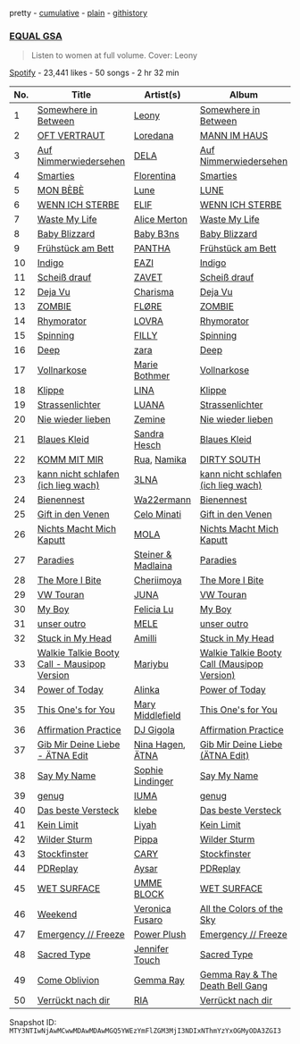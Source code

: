 pretty - [cumulative](/playlists/cumulative/37i9dQZF1DWVA5o3WHL2eG.md) - [plain](/playlists/plain/37i9dQZF1DWVA5o3WHL2eG) - [githistory](https://github.githistory.xyz/mackorone/spotify-playlist-archive/blob/main/playlists/plain/37i9dQZF1DWVA5o3WHL2eG)

### [EQUAL GSA](https://open.spotify.com/playlist/37i9dQZF1DWVA5o3WHL2eG)

> Listen to women at full volume\. Cover: Leony

[Spotify](https://open.spotify.com/user/spotify) - 23,441 likes - 50 songs - 2 hr 32 min

| No. | Title | Artist(s) | Album | Length |
|---|---|---|---|---|
| 1 | [Somewhere in Between](https://open.spotify.com/track/28Md4QAt1UceyovDOLe1GG) | [Leony](https://open.spotify.com/artist/2NpPlwwDVYR5dIj0F31EcC) | [Somewhere in Between](https://open.spotify.com/album/1Dxfq2WMWe48f7YSO5DzSp) | 2:36 |
| 2 | [OFT VERTRAUT](https://open.spotify.com/track/2viO8F8cWAkkHqZIE8ouk8) | [Loredana](https://open.spotify.com/artist/2Im8m4STDBosjfmb5hmP80) | [MANN IM HAUS](https://open.spotify.com/album/39cLzKdoghJ200CzrrZRUh) | 2:54 |
| 3 | [Auf Nimmerwiedersehen](https://open.spotify.com/track/5df7QCgUufv5OfIeiXYtF6) | [DELA](https://open.spotify.com/artist/6o5FwtmyRmdaUqFnfmZ9l8) | [Auf Nimmerwiedersehen](https://open.spotify.com/album/0acoXt2AQYnTNYECnUy5cx) | 2:47 |
| 4 | [Smarties](https://open.spotify.com/track/2e5DbCHlhtk4deIvjrIi2H) | [Florentina](https://open.spotify.com/artist/7adCbfW9aRcBxWhuuSNXTo) | [Smarties](https://open.spotify.com/album/3lZmmldlKLvh1P2zdV4T1s) | 1:59 |
| 5 | [MON BÈBÈ](https://open.spotify.com/track/7Iki6p3Qsh1mAbvccSqbWF) | [Lune](https://open.spotify.com/artist/3pMYJHAY5ErzmJQVWb8VX6) | [LUNE](https://open.spotify.com/album/110in5Qcb8ry1bmvFNA2yl) | 2:23 |
| 6 | [WENN ICH STERBE](https://open.spotify.com/track/5PNNnInglyngBvmMPlQkyx) | [ELIF](https://open.spotify.com/artist/65AzRSW0jKSs0WtttEXrOw) | [WENN ICH STERBE](https://open.spotify.com/album/1IZYLoQLnt9pLvUgpoWRQR) | 3:00 |
| 7 | [Waste My Life](https://open.spotify.com/track/3jLMVF5HDdh10eAi8DgiHD) | [Alice Merton](https://open.spotify.com/artist/7f0OLhGgBMX9fUjm1dcPip) | [Waste My Life](https://open.spotify.com/album/4Xt5HkbBZXyBGDomKr3gvG) | 2:40 |
| 8 | [Baby Blizzard](https://open.spotify.com/track/3y0j1dKTB0XXJQPRNIEXgN) | [Baby B3ns](https://open.spotify.com/artist/0geGEoVXjWIz38cw8JcqVP) | [Baby Blizzard](https://open.spotify.com/album/3PXQif0FmYLPi2LptqvWyv) | 2:05 |
| 9 | [Frühstück am Bett](https://open.spotify.com/track/4nbPDsu8jgMtWCj8qnANtX) | [PANTHA](https://open.spotify.com/artist/40TyBBFIw2Nw3psoWIkNI8) | [Frühstück am Bett](https://open.spotify.com/album/4rBnwHH6maKF0WbAi3OTHA) | 2:35 |
| 10 | [Indigo](https://open.spotify.com/track/4lD0cG6PVz75ls72cr1746) | [EAZI](https://open.spotify.com/artist/0kYyxlSQpwDOsB9qO4LlAZ) | [Indigo](https://open.spotify.com/album/7MtTMjim0m7cA8d5jC51fd) | 2:17 |
| 11 | [Scheiß drauf](https://open.spotify.com/track/0mqYUVw9Y4SFR5HwLtixVc) | [ZAVET](https://open.spotify.com/artist/4iIpwanKVqfqqMXhJOyTFG) | [Scheiß drauf](https://open.spotify.com/album/3vD1dWifnWS1IRyJgywEJc) | 2:31 |
| 12 | [Deja Vu](https://open.spotify.com/track/088AALvEe9JhLFSNZe9axa) | [Charisma](https://open.spotify.com/artist/7D9emGGS7rSb4GjWpnfprb) | [Deja Vu](https://open.spotify.com/album/5IiELU5sxBPtW71GF2QlK7) | 2:42 |
| 13 | [ZOMBIE](https://open.spotify.com/track/75KHUxaMlmvSIYZnUMMLj9) | [FLØRE](https://open.spotify.com/artist/5aUy7Z5Q1m6f9fNp8or3sD) | [ZOMBIE](https://open.spotify.com/album/0BUM8lM9I5YnnPFVXV3yyv) | 3:13 |
| 14 | [Rhymorator](https://open.spotify.com/track/2pezonC6ZUfm8DFLErkPcy) | [LOVRA](https://open.spotify.com/artist/4fIPBdK4awAR1W14u3v1J5) | [Rhymorator](https://open.spotify.com/album/6Cppfglc6q5FvoEtX8qIjW) | 2:32 |
| 15 | [Spinning](https://open.spotify.com/track/6cXiBpoXVCWr9NH9N9wHrw) | [FILLY](https://open.spotify.com/artist/78lCJYozxlzWtocLnPKZ0f) | [Spinning](https://open.spotify.com/album/1brqiOya6F8Lyu9pNQJwCB) | 2:28 |
| 16 | [Deep](https://open.spotify.com/track/64FUVo53H9BeVcDQzYC12U) | [zara](https://open.spotify.com/artist/3iFa38c2Ig6kXLVx5Yl1YD) | [Deep](https://open.spotify.com/album/035bTv89zj1lEFLElT979D) | 2:26 |
| 17 | [Vollnarkose](https://open.spotify.com/track/2xH7rLuS7c3k0cwsb4hkeG) | [Marie Bothmer](https://open.spotify.com/artist/5tfGWI8xQ33fxhcMq3GufB) | [Vollnarkose](https://open.spotify.com/album/0c37Xnqx3Yu9RrgkoLolW3) | 2:47 |
| 18 | [Klippe](https://open.spotify.com/track/5v55WAa8wfRaVpVHAMDeqc) | [LINA](https://open.spotify.com/artist/3YPpKFZGAT0O8SJca2Aaj8) | [Klippe](https://open.spotify.com/album/0pfjDkd226jzAU1El7wokl) | 2:38 |
| 19 | [Strassenlichter](https://open.spotify.com/track/7cTCN89RGvzAWMtx0tko6J) | [LUANA](https://open.spotify.com/artist/1n5afsM6tuJMrJJbkH5xob) | [Strassenlichter](https://open.spotify.com/album/1pRsFERBKpqIEPIU1Shs7R) | 2:06 |
| 20 | [Nie wieder lieben](https://open.spotify.com/track/76L2zQcFKry2jymKVskX1H) | [Zemine](https://open.spotify.com/artist/7zB3RuBgX3ssVdhKBQOEjJ) | [Nie wieder lieben](https://open.spotify.com/album/7CgxVFIWA5xaE7EpkZspKx) | 3:12 |
| 21 | [Blaues Kleid](https://open.spotify.com/track/6z0POlmbcfoQrDFEnGuOiz) | [Sandra Hesch](https://open.spotify.com/artist/4Kmi9gtWqvt7AJU2m1SNsh) | [Blaues Kleid](https://open.spotify.com/album/1XsIzAV1ikJKewJl9Jrr3c) | 2:47 |
| 22 | [KOMM MIT MIR](https://open.spotify.com/track/3a4elNaJUIOcRGlo7fs3ru) | [Rua](https://open.spotify.com/artist/6mEktZc9hTEYmOEBgG9fpw), [Namika](https://open.spotify.com/artist/0HSc7yUdNSosxRb2UJnXlz) | [DIRTY SOUTH](https://open.spotify.com/album/4fxWfSWop2N2u5HTF4WNJf) | 3:06 |
| 23 | [kann nicht schlafen \(ich lieg wach\)](https://open.spotify.com/track/0J7XFx01lrlEjrvXWDPz2x) | [3LNA](https://open.spotify.com/artist/1emgDf5qBtbL909f2Pt7uP) | [kann nicht schlafen \(ich lieg wach\)](https://open.spotify.com/album/4j51z3n4ESXsklaACAc1Ax) | 2:36 |
| 24 | [Bienennest](https://open.spotify.com/track/45fAUlR4UMhnH0g2sxF3U2) | [Wa22ermann](https://open.spotify.com/artist/6WJVluElmUFNEsOl7TPX8X) | [Bienennest](https://open.spotify.com/album/5IiXuGdya1sEyxr2FDOBOh) | 3:28 |
| 25 | [Gift in den Venen](https://open.spotify.com/track/2eEetpdC86LKxTSsyFxhjO) | [Celo Minati](https://open.spotify.com/artist/21VV9fUe6whK3Zo2BPoHnd) | [Gift in den Venen](https://open.spotify.com/album/2RQ37XLMPVzTTWapQ9nNEI) | 2:45 |
| 26 | [Nichts Macht Mich Kaputt](https://open.spotify.com/track/4apYkUv1eTKQZ3hHuGS8Kh) | [MOLA](https://open.spotify.com/artist/5Lw7127PMJTsapsC0JZFye) | [Nichts Macht Mich Kaputt](https://open.spotify.com/album/7pVSS0DqJHiXFrQgauxEAf) | 3:39 |
| 27 | [Paradies](https://open.spotify.com/track/12cUrqvuiDOPWiHaEl6Ao0) | [Steiner & Madlaina](https://open.spotify.com/artist/5iy4msOEj4qHNlrxUansvg) | [Paradies](https://open.spotify.com/album/0TVfcTOcm74TMCRLZEDAqn) | 3:57 |
| 28 | [The More I Bite](https://open.spotify.com/track/4cGQFb9fFfw3nmSNm3L2JE) | [Cheriimoya](https://open.spotify.com/artist/3RbuVoer2pZlqAXI73ElhX) | [The More I Bite](https://open.spotify.com/album/16O7AReSw4Lk6ytVghcVIt) | 2:18 |
| 29 | [VW Touran](https://open.spotify.com/track/3CZJpEyyglszjKaI8xuz3Z) | [JUNA](https://open.spotify.com/artist/7BAvtoWO84xzAOwaSKDYlj) | [VW Touran](https://open.spotify.com/album/332wFxLbxlhMXF4rdXugN5) | 3:07 |
| 30 | [My Boy](https://open.spotify.com/track/2PQ8NakpjpxgeEYpYPJWNQ) | [Felicia Lu](https://open.spotify.com/artist/0bLxXoUrh0kANKQMWts8KV) | [My Boy](https://open.spotify.com/album/1OPAXBEGLOMOH7JWreyHMf) | 2:45 |
| 31 | [unser outro](https://open.spotify.com/track/02gROagmZFL4Bq6wZcMNcu) | [MELE](https://open.spotify.com/artist/6Lk699bosWcOqCMFLJFrPp) | [unser outro](https://open.spotify.com/album/4b57lz0ovywOxXdwO1Yzsd) | 3:17 |
| 32 | [Stuck in My Head](https://open.spotify.com/track/1GSOAXoDgZaLuV0bgLQQtG) | [Amilli](https://open.spotify.com/artist/6plodklNvq0eGpBOL4ko0D) | [Stuck in My Head](https://open.spotify.com/album/5jeJQGoMtrCbLk841fVXoC) | 2:38 |
| 33 | [Walkie Talkie Booty Call \- Mausipop Version](https://open.spotify.com/track/2WW6cIIBiRIxHOTQ4MSgxe) | [Mariybu](https://open.spotify.com/artist/3R1Ha6KqmyhC2vUrmEocEG) | [Walkie Talkie Booty Call \(Mausipop Version\)](https://open.spotify.com/album/5ezWr8v98gPIA9NoUcfh0o) | 2:06 |
| 34 | [Power of Today](https://open.spotify.com/track/0XXV6O17QrAZKm5mtg9ZMC) | [Alinka](https://open.spotify.com/artist/3qBqW8kIRZbPxbSgAyP7ls) | [Power of Today](https://open.spotify.com/album/7yIK0Y0jH33BaFWcuQJnEI) | 6:19 |
| 35 | [This One's for You](https://open.spotify.com/track/4jGwo6XYSxgBZ7UkrhlLvE) | [Mary Middlefield](https://open.spotify.com/artist/4AHdi9slY1QQdgFXRFUUIs) | [This One's for You](https://open.spotify.com/album/5IT3PmuTYMzz35OOgiO4J2) | 4:14 |
| 36 | [Affirmation Practice](https://open.spotify.com/track/2nArEaoCGtb6ws4wO4cI9a) | [DJ Gigola](https://open.spotify.com/artist/7feJmqQ32fTIPKBmPXwHXf) | [Affirmation Practice](https://open.spotify.com/album/2tnN5ey40OEsFKIurIWNsK) | 5:11 |
| 37 | [Gib Mir Deine Liebe \- ÄTNA Edit](https://open.spotify.com/track/5AkN6pp0GOyXazmuhVhSzE) | [Nina Hagen](https://open.spotify.com/artist/7xZHrltZh8zIRvjimgABvj), [ÄTNA](https://open.spotify.com/artist/4ORnI4BzjKFbUply6fRvkX) | [Gib Mir Deine Liebe \(ÄTNA Edit\)](https://open.spotify.com/album/7DAbqaaxY7zgCYT1DN6YT0) | 3:41 |
| 38 | [Say My Name](https://open.spotify.com/track/0uc8dunUbcQxjqgPPTsIG8) | [Sophie Lindinger](https://open.spotify.com/artist/3b3qQWQgIMIyHcYSMY4P3g) | [Say My Name](https://open.spotify.com/album/18zOW95fsCYH9a7uk8PQhI) | 3:16 |
| 39 | [genug](https://open.spotify.com/track/6yYqmnTk6kCYUNNexHzRJ0) | [IUMA](https://open.spotify.com/artist/3sQkqWv3GPcfimQ2bobl2a) | [genug](https://open.spotify.com/album/07dyzBlmJNUTo2lneNuriJ) | 3:42 |
| 40 | [Das beste Versteck](https://open.spotify.com/track/29yFPJFMhqBRmarG2n2idr) | [klebe](https://open.spotify.com/artist/54NEKupV1XnarSxwn0gp3w) | [Das beste Versteck](https://open.spotify.com/album/2P1OzC7rx5u7UP8FrhnAdS) | 3:15 |
| 41 | [Kein Limit](https://open.spotify.com/track/2MsDRBxvDMIrRuaqGikmIu) | [Liyah](https://open.spotify.com/artist/3UaA29cd7jUb9YmzXAdImR) | [Kein Limit](https://open.spotify.com/album/6cWFbbsBwQ2YXk6B2cfoAi) | 2:32 |
| 42 | [Wilder Sturm](https://open.spotify.com/track/5n1rB7mYHm7boduIHE48Dy) | [Pippa](https://open.spotify.com/artist/3YnovPMNx58Jp0JCpNUz6x) | [Wilder Sturm](https://open.spotify.com/album/1F01866M3JrsPZ5LuGjJc2) | 3:13 |
| 43 | [Stockfinster](https://open.spotify.com/track/6355JuRq1joIWAygRTjSIq) | [CARY](https://open.spotify.com/artist/0AHMHf89EpUmUPHY1dXBRv) | [Stockfinster](https://open.spotify.com/album/58ehr0jkzXXodYtG9Y8LTm) | 2:37 |
| 44 | [PDReplay](https://open.spotify.com/track/1oG9rmMnphj5CWtTQWmXbx) | [Aysar](https://open.spotify.com/artist/1NwgjGe4PKnpX1lSV2d2Vo) | [PDReplay](https://open.spotify.com/album/4GZIkdivbkR2uTAw0aIKtW) | 2:02 |
| 45 | [WET SURFACE](https://open.spotify.com/track/4ifoKIbDYmRj20GDh8a1Bq) | [UMME BLOCK](https://open.spotify.com/artist/6o8ur7884OGIluc3crtSAk) | [WET SURFACE](https://open.spotify.com/album/5JD4XfovThcRF6qUwC1Sia) | 3:40 |
| 46 | [Weekend](https://open.spotify.com/track/2OUDuS00X3uIdcklQB1Ylv) | [Veronica Fusaro](https://open.spotify.com/artist/2Nu9BiGXLIAbTs0mrbsmRW) | [All the Colors of the Sky](https://open.spotify.com/album/19P0yRLN8TbnBVk8qUAYgZ) | 3:32 |
| 47 | [Emergency // Freeze](https://open.spotify.com/track/1E5g640mMzXNC4zS9Bp8hc) | [Power Plush](https://open.spotify.com/artist/5oFIcDSdVrn8T3Ldes4Ebn) | [Emergency // Freeze](https://open.spotify.com/album/4uGO4MkPRvWmtqexIFdTfu) | 3:08 |
| 48 | [Sacred Type](https://open.spotify.com/track/4Huu3YdsOUkubcMqVramYl) | [Jennifer Touch](https://open.spotify.com/artist/2RTTomV6iq54PkO0g3KLOO) | [Sacred Type](https://open.spotify.com/album/4AWSQz9jY2vFf6kMdyLSz6) | 4:41 |
| 49 | [Come Oblivion](https://open.spotify.com/track/0Ma5tlwPggGeLREymwSRRj) | [Gemma Ray](https://open.spotify.com/artist/2yFINwzZpVkgFhKLpuAAle) | [Gemma Ray & The Death Bell Gang](https://open.spotify.com/album/6lNtWS3Xj1gtj9yg7bwGKq) | 3:47 |
| 50 | [Verrückt nach dir](https://open.spotify.com/track/6JvbriIzMHaGk2oIKuaFyQ) | [RIA](https://open.spotify.com/artist/1uEz1ky7M03Huwn2WzeSyK) | [Verrückt nach dir](https://open.spotify.com/album/4NH3NexFiXUSlLgsz7HvLN) | 2:57 |

Snapshot ID: `MTY3NTIwNjAwMCwwMDAwMDAwMGQ5YWEzYmFlZGM3MjI3NDIxNThmYzYxOGMyODA3ZGI3`
